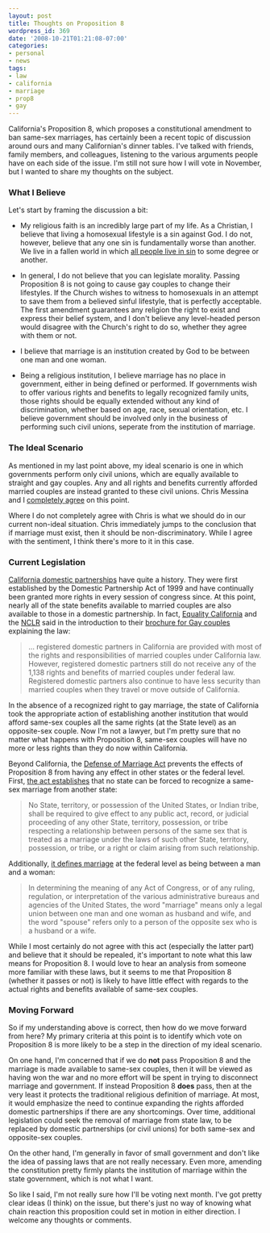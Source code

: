 ```yaml
---
layout: post
title: Thoughts on Proposition 8
wordpress_id: 369
date: '2008-10-21T01:21:08-07:00'
categories:
- personal
- news
tags:
- law
- california
- marriage
- prop8
- gay
---
```

California's Proposition 8, which proposes a constitutional amendment to ban same-sex marriages, has certainly been a recent topic of discussion around ours and many Californian's dinner tables.  I've talked with friends, family members, and colleagues, listening to the various arguments people have on each side of the issue.  I'm still not sure how I will vote in November, but I wanted to share my thoughts on the subject.

<!--more-->

### What I Believe ###
Let's start by framing the discussion a bit:

  - My religious faith is an incredibly large part of my life.  As a Christian, I believe that living a homosexual lifestyle is a sin against God.  I do not, however, believe that any one sin is fundamentally worse than another.  We live in a fallen world in which [all people live in sin][] to some degree or another.

  - In general, I do not believe that you can legislate morality.  Passing Proposition 8 is not going to cause gay couples to change their lifestyles.  If the Church wishes to witness to homosexuals in an attempt to save them from a believed sinful lifestyle, that is perfectly acceptable.  The first amendment guarantees any religion the right to exist and express their belief system, and I don't believe any level-headed person would disagree with the Church's right to do so, whether they agree with them or not.

  - I believe that marriage is an institution created by God to be between one man and one woman.

  - Being a religious institution, I believe marriage has no place in government, either in being defined or performed.  If governments wish to offer various rights and benefits to legally recognized family units, those rights should be equally extended without any kind of discrimination, whether based on age, race, sexual orientation, etc.  I believe government should be involved only in the business of performing such civil unions, seperate from the institution of marriage.

[all people live in sin]: http://youversion.com/reader.php?startverse=Rom.3.23


### The Ideal Scenario ###

As mentioned in my last point above, my ideal scenario is one in which governments perform only civil unions, which are equally available to straight and gay couples.  Any and all rights and benefits currently afforded married couples are instead granted to these civil unions.  Chris Messina and I [completely agree][] on this point.

Where I do not completely agree with Chris is what we should do in our current non-ideal situation.  Chris immediately jumps to the conclusion that if marriage must exist, then it should be non-discriminatory.  While I agree with the sentiment, I think there's more to it in this case.

[completely agree]: http://factoryjoe.com/blog/2008/10/18/my-argument-against-proposition-8/


### Current Legislation ###

[California domestic partnerships][] have quite a history.  They were first established by the Domestic Partnership Act of 1999 and have continually been granted more rights in every session of congress since.  At this point, nearly all of the state benefits available to married couples are also available to those in a domestic partnership.  In fact, [Equality California][] and the [NCLR][] said in the introduction to their [brochure for Gay couples][] explaining the law:

> ... registered domestic partners in California are provided with most of the rights and responsibilities of married couples under California law. However, registered domestic partners still do not receive any of the 1,138 rights and benefits of married couples under federal law. Registered domestic partners also continue to have less security than married couples when they travel or move outside of California.

In the absence of a recognized right to gay marriage, the state of California took the appropriate action of establishing another institution that would afford same-sex couples all the same rights (at the State level) as an opposite-sex couple.  Now I'm not a lawyer, but I'm pretty sure that no matter what happens with Proposition 8, same-sex couples will have no more or less rights than they do now within California.

Beyond California, the [Defense of Marriage Act][] prevents the effects of Proposition 8 from having any effect in other states or the federal level.  First, [the act establishes][] that no state can be forced to recognize a same-sex marriage from another state:

> No State, territory, or possession of the United States, or Indian tribe, shall be required to give effect to any public act, record, or judicial proceeding of any other State, territory, possession, or tribe respecting a relationship between persons of the same sex that is treated as a marriage under the laws of such other State, territory, possession, or tribe, or a right or claim arising from such relationship.

Additionally, [it defines marriage][] at the federal level as being between a man and a woman:

> In determining the meaning of any Act of Congress, or of any ruling, regulation, or interpretation of the various administrative bureaus and agencies of the United States, the word "marriage" means only a legal union between one man and one woman as husband and wife, and the word "spouse" refers only to a person of the opposite sex who is a husband or a wife.

While I most certainly do not agree with this act (especially the latter part) and believe that it should be repealed, it's important to note what this law means for Proposition 8.  I would love to hear an analysis from someone more familiar with these laws, but it seems to me that Proposition 8 (whether it passes or not) is likely to have little effect with regards to the actual rights and benefits available of same-sex couples.

[Equality California]: http://www.eqca.org/
[NCLR]: http://www.nclrights.org/
[brochure for Gay couples]: http://www.eqca.org/atf/cf/%7B687DF34F-6480-4BCD-9C2B-1F33FD8E1294%7D/AB205FAQ.PDF
[California domestic partnerships]: http://en.wikipedia.org/wiki/Domestic_partnership_in_California
[Defense of Marriage Act]: http://en.wikipedia.org/wiki/Defense_of_Marriage_Act
[the act establishes]: http://www.law.cornell.edu/uscode/28/usc_sec_28_00001738---C000-.html
[it defines marriage]: http://www.law.cornell.edu/uscode/1/7.html


### Moving Forward ###

So if my understanding above is correct, then how do we move forward from here?  My primary criteria at this point is to identify which vote on Proposition 8 is more likely to be a step in the direction of my ideal scenario.

On one hand, I'm concerned that if we do **not** pass Proposition 8 and the marriage is made available to same-sex couples, then it will be viewed as having won the war and no more effort will be spent in trying to disconnect marriage and government.  If instead Proposition 8 **does** pass, then at the very least it protects the traditional religious definition of marriage.  At most, it would emphasize the need to continue expanding the rights afforded domestic partnerships if there are any shortcomings.  Over time, additional legislation could seek the removal of marriage from state law, to be replaced by domestic partnerships (or civil unions) for both same-sex and opposite-sex couples.

On the other hand, I'm generally in favor of small government and don't like the idea of passing laws that are not really necessary.  Even more, amending the constitution pretty firmly plants the institution of marriage within the state government, which is not what I want.

So like I said, I'm not really sure how I'll be voting next month.  I've got pretty clear ideas (I think) on the issue, but there's just no way of knowing what chain reaction this proposition could set in motion in either direction.  I welcome any thoughts or comments.
